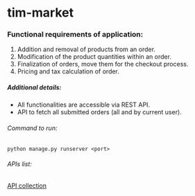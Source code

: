 # tim-market

### Functional requirements of application:

1. Addition and removal of products from an order.
2. Modification of the product quantities within an order.
3. Finalization of orders, move them for the checkout process.
4. Pricing and tax calculation of order.

##### Additional details:
- All functionalities are accessible via REST API.
- API to fetch all submitted orders (all and by current user).

###### Command to run:
```
python manage.py runserver <port>
```

###### APIs list:
[API collection](https://github.com/anjsam1402/tim-market/blob/master/resources/tim-market-apis.postman_collection.json)
